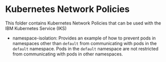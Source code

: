 # Kubernetes Network Policies
This folder contains Kubernetes Network Policies that can be used with the IBM Kubernetes Service (IKS)

* namespace-isolation: Provides an example of how to prevent pods in namespaces other than `default` from communicating with pods in the `default` namespace. Pods in the `default` namespace are not restricted from communicating with pods in other namespaces.